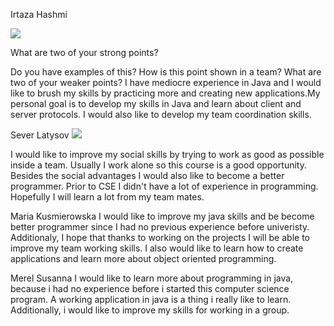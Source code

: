 
Irtaza Hashmi

![](https://d1bvpoagx8hqbg.cloudfront.net/259/9ae5a587b07da49763639cd1720114b3.jpg)


What are two of your strong points?

Do you have examples of this?
How is this point shown in a team?
What are two of your weaker points?
I have mediocre experience in Java and I would 
like to brush my skills by practicing more and 
creating new applications.My personal goal is to 
develop my skills in Java and learn about client 
and server protocols. I would also like to 
develop my team coordination skills. 

Sever Latysov
![](https://www.hebbescasting.nl/images/person/60768-4-gr.jpg?t=1500309204)


I would like to improve my social skills by trying to work as good as possible inside a team. Usually I work alone so this course is a good opportunity.
Besides the social advantages I would also like to become a better programmer. Prior to CSE I didn't have a lot of experience in programming. Hopefully I will learn a lot from my team mates.


Maria Kusmierowska
I would like to improve my java skills and be become better programmer since I had no previous experience before univeristy.
Additionaly, I hope that thanks to working on the projects I will be able to improve my team working skills. I also would like to learn how to create applications and learn more about object oriented programming. 


Merel Susanna
I would like to learn more about programming in java, because i had no experience before i started this computer science program. 
A working application in java is a thing i really like to learn. Additionally, i would like to improve my skills for working in a group.

